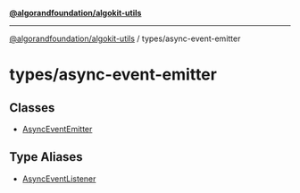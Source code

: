 [**@algorandfoundation/algokit-utils**](../../README.md)

***

[@algorandfoundation/algokit-utils](../../README.md) / types/async-event-emitter

# types/async-event-emitter

## Classes

- [AsyncEventEmitter](classes/AsyncEventEmitter.md)

## Type Aliases

- [AsyncEventListener](type-aliases/AsyncEventListener.md)
